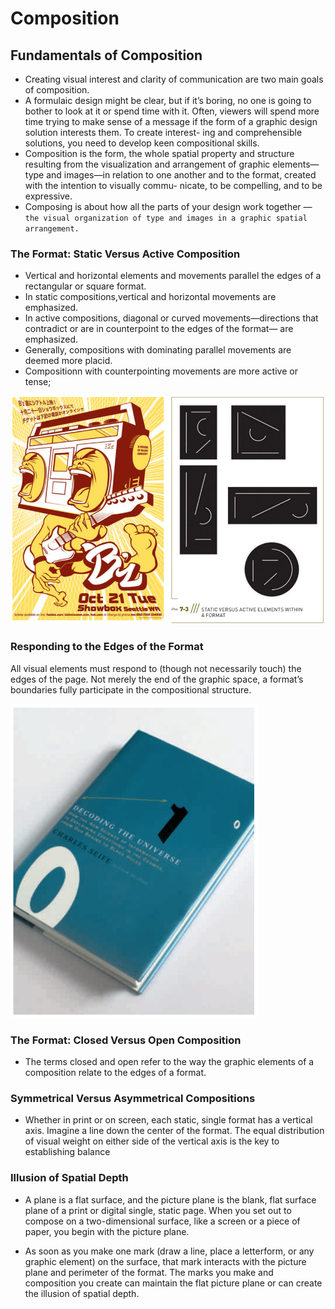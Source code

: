 # Composition
## Fundamentals of Composition

- Creating visual interest and clarity of communication are two main goals of composition. 
- A formulaic design might be clear, but if it’s boring, no one is going to bother to look at it or spend time with it. Often, viewers will spend
more time trying to make sense of a message if the form of
a graphic design solution interests them. To create interest-
ing and comprehensible solutions, you need to develop keen compositional skills.
- Composition is the form, the whole spatial property and structure
resulting from the visualization and arrangement of graphic
elements—type and images—in relation to one another and
to the format, created with the intention to visually commu-
nicate, to be compelling, and to be expressive. 
- Composing is about how all the parts of your design work together — ```the visual organization of type and images in a graphic spatial arrangement.```
### The Format: Static Versus Active Composition
- Vertical and horizontal elements and movements parallel the edges of a rectangular or square format. 
- In static compositions,vertical and horizontal movements are emphasized. 
- In active compositions, diagonal or curved movements—directions that contradict or are in counterpoint to the edges of the format—
are emphasized. 
- Generally, compositions with dominating parallel movements are deemed more placid. 
- Compositionn with counterpointing movements are more active or tense;

![composition](./composition-1.jpg "composition")
### Responding to the Edges of the Format
All visual elements must respond to (though not necessarily touch) the edges of the page. Not merely the end of the graphic space, a format’s boundaries fully participate in the
compositional structure.

![composition](./composition-2.jpg "composition")
### The Format: Closed Versus Open Composition
- The terms closed and open refer to the way the graphic elements of a composition relate to the edges of a format. 
### Symmetrical Versus Asymmetrical Compositions
- Whether in print or on screen, each static, single format has a vertical axis. Imagine a line down the center of the format. The equal distribution of visual weight on either side of the vertical axis is the key to establishing balance
### Illusion of Spatial Depth
- A plane is a flat surface, and the picture plane is the blank,
flat surface plane of a print or digital single, static page. When
you set out to compose on a two-dimensional surface, like a
screen or a piece of paper, you begin with the picture plane.

- As soon as you make one mark (draw a line, place a letterform,
or any graphic element) on the surface, that mark interacts
with the picture plane and perimeter of the format. The marks
you make and composition you create can maintain the flat
picture plane or can create the illusion of spatial depth. 
